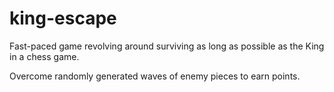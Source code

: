 # king-escape
Fast-paced game revolving around surviving as long as possible as the King in a chess game.

Overcome randomly generated waves of enemy pieces to earn points.
